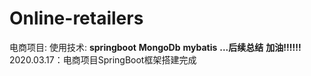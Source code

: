 # Online-retailers
电商项目:
使用技术:
**springboot**
**MongoDb**
**mybatis**
**...后续总结**
**加油!!!!!!**
2020.03.17：电商项目SpringBoot框架搭建完成
